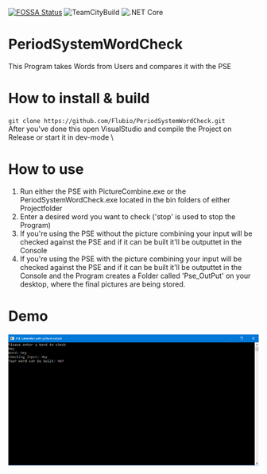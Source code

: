 [![FOSSA Status](https://app.fossa.com/api/projects/git%2Bgithub.com%2FFlubio%2FPeriodSystemWordCheck.svg?type=shield)](https://app.fossa.com/projects/git%2Bgithub.com%2FFlubio%2FPeriodSystemWordCheck?ref=badge_shield)
![TeamCityBuild](https://build.flubio.de/app/rest/builds/buildType:PeriodSystemWordCheck_Build/statusIcon.svg)
![.NET Core](https://github.com/Flubio/PeriodSystemWordCheck/workflows/.NET%20Core/badge.svg)
# PeriodSystemWordCheck
This Program takes Words from Users and compares it with the PSE

# How to install & build
`git clone https://github.com/Flubio/PeriodSystemWordCheck.git` \
  After you've done this open VisualStudio and compile the Project on Release or start it in dev-mode
\
# How to use

1. Run either the PSE with PictureCombine.exe or the PeriodSystemWordCheck.exe located in the bin folders of either Projectfolder
2. Enter a desired word you want to check ('stop' is used to stop the Program)
3. If you're using the PSE without the picture combining your input will be checked against the PSE and if it can be built it'll be outputtet in the Console
3. If you're using the PSE with the picture combining your input will be checked against the PSE and if it can be built it'll be outputtet in the Console and the Program creates a Folder called 'Pse_OutPut' on your desktop, where the final pictures are being stored.

# Demo
![Demo](https://github.com/Flubio/PeriodSystemWordCheck/blob/master/pse_pics/psegendemo.png)
